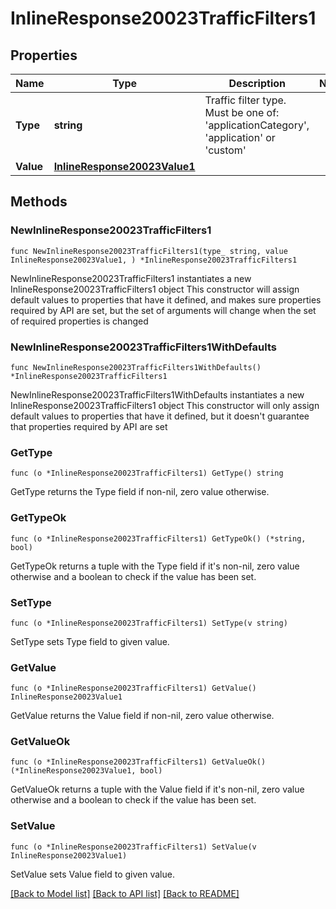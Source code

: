 # InlineResponse20023TrafficFilters1

## Properties

Name | Type | Description | Notes
------------ | ------------- | ------------- | -------------
**Type** | **string** | Traffic filter type. Must be one of: &#39;applicationCategory&#39;, &#39;application&#39; or &#39;custom&#39; | 
**Value** | [**InlineResponse20023Value1**](InlineResponse20023Value1.md) |  | 

## Methods

### NewInlineResponse20023TrafficFilters1

`func NewInlineResponse20023TrafficFilters1(type_ string, value InlineResponse20023Value1, ) *InlineResponse20023TrafficFilters1`

NewInlineResponse20023TrafficFilters1 instantiates a new InlineResponse20023TrafficFilters1 object
This constructor will assign default values to properties that have it defined,
and makes sure properties required by API are set, but the set of arguments
will change when the set of required properties is changed

### NewInlineResponse20023TrafficFilters1WithDefaults

`func NewInlineResponse20023TrafficFilters1WithDefaults() *InlineResponse20023TrafficFilters1`

NewInlineResponse20023TrafficFilters1WithDefaults instantiates a new InlineResponse20023TrafficFilters1 object
This constructor will only assign default values to properties that have it defined,
but it doesn't guarantee that properties required by API are set

### GetType

`func (o *InlineResponse20023TrafficFilters1) GetType() string`

GetType returns the Type field if non-nil, zero value otherwise.

### GetTypeOk

`func (o *InlineResponse20023TrafficFilters1) GetTypeOk() (*string, bool)`

GetTypeOk returns a tuple with the Type field if it's non-nil, zero value otherwise
and a boolean to check if the value has been set.

### SetType

`func (o *InlineResponse20023TrafficFilters1) SetType(v string)`

SetType sets Type field to given value.


### GetValue

`func (o *InlineResponse20023TrafficFilters1) GetValue() InlineResponse20023Value1`

GetValue returns the Value field if non-nil, zero value otherwise.

### GetValueOk

`func (o *InlineResponse20023TrafficFilters1) GetValueOk() (*InlineResponse20023Value1, bool)`

GetValueOk returns a tuple with the Value field if it's non-nil, zero value otherwise
and a boolean to check if the value has been set.

### SetValue

`func (o *InlineResponse20023TrafficFilters1) SetValue(v InlineResponse20023Value1)`

SetValue sets Value field to given value.



[[Back to Model list]](../README.md#documentation-for-models) [[Back to API list]](../README.md#documentation-for-api-endpoints) [[Back to README]](../README.md)


